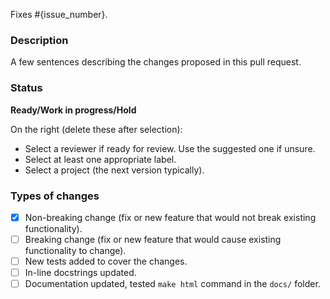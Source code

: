 Fixes #{issue_number}.

### Description
A few sentences describing the changes proposed in this pull request.

### Status
**Ready/Work in progress/Hold**

On the right (delete these after selection):

- Select a reviewer if ready for review. Use the suggested one if unsure.
- Select at least one appropriate label.
- Select a project (the next version typically).

### Types of changes
<!--- Put an `x` in all the boxes that apply, and remove the not applicable items -->
- [x] Non-breaking change (fix or new feature that would not break existing functionality).
- [ ] Breaking change (fix or new feature that would cause existing functionality to change).
- [ ] New tests added to cover the changes.
- [ ] In-line docstrings updated.
- [ ] Documentation updated, tested `make html` command in the `docs/` folder.
